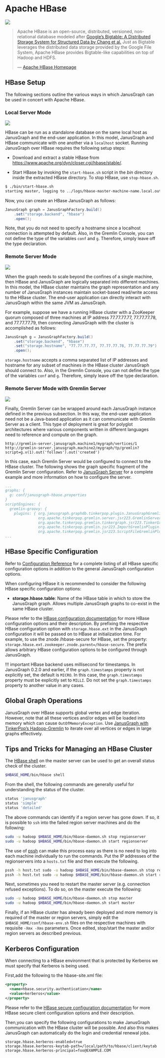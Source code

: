 Apache HBase
============

![](https://hbase.apache.org/images/hbase_logo.png)

> Apache HBase is an open-source, distributed, versioned, non-relational
> database modeled after [Google’s Bigtable: A Distributed Storage
> System for Structured Data by Chang et
> al.](https://static.googleusercontent.com/media/research.google.com/en/us/archive/bigtable-osdi06.pdf)
> Just as Bigtable leverages the distributed data storage provided by
> the Google File System, Apache HBase provides Bigtable-like
> capabilities on top of Hadoop and HDFS.
>
> —  [Apache HBase Homepage](https://hbase.apache.org/)

HBase Setup
-----------

The following sections outline the various ways in which JanusGraph can
be used in concert with Apache HBase.

### Local Server Mode

![](modes-local.png)

HBase can be run as a standalone database on the same local host as
JanusGraph and the end-user application. In this model, JanusGraph and
HBase communicate with one another via a `localhost` socket. Running
JanusGraph over HBase requires the following setup steps:

-   Download and extract a stable HBase from
    <https://www.apache.org/dyn/closer.cgi/hbase/stable/>.

-   Start HBase by invoking the `start-hbase.sh` script in the *bin*
    directory inside the extracted HBase directory. To stop HBase, use
    `stop-hbase.sh`.
```bash
$ ./bin/start-hbase.sh
starting master, logging to ../logs/hbase-master-machine-name.local.out
```

Now, you can create an HBase JanusGraph as follows:
```java
JanusGraph graph = JanusGraphFactory.build()
    .set("storage.backend", "hbase")
    .open();
```

Note, that you do not need to specify a hostname since a localhost
connection is attempted by default. Also, in the Gremlin Console, you
can not define the type of the variables `conf` and `g`. Therefore,
simply leave off the type declaration.

### Remote Server Mode

![](modes-distributed.png)

When the graph needs to scale beyond the confines of a single machine,
then HBase and JanusGraph are logically separated into different
machines. In this model, the HBase cluster maintains the graph
representation and any number of JanusGraph instances maintain
socket-based read/write access to the HBase cluster. The end-user
application can directly interact with JanusGraph within the same JVM as
JanusGraph.

For example, suppose we have a running HBase cluster with a ZooKeeper
quorum composed of three machines at IP address 77.77.77.77,
77.77.77.78, and 77.77.77.79, then connecting JanusGraph with the
cluster is accomplished as follows:
```java
JanusGraph g = JanusGraphFactory.build()
    .set("storage.backend", "hbase")
    .set("storage.hostname", "77.77.77.77, 77.77.77.78, 77.77.77.79")
    .open();
```

`storage.hostname` accepts a comma separated list of IP addresses and
hostname for any subset of machines in the HBase cluster JanusGraph
should connect to. Also, in the Gremlin Console, you can not define the
type of the variables `conf` and `g`. Therefore, simply leave off the
type declaration.

### Remote Server Mode with Gremlin Server

![](modes-rexster.png)

Finally, Gremlin Server can be wrapped around each JanusGraph instance
defined in the previous subsection. In this way, the end-user
application need not be a Java-based application as it can communicate
with Gremlin Server as a client. This type of deployment is great for
polyglot architectures where various components written in different
languages need to reference and compute on the graph.

    http://gremlin-server.janusgraph.machine1/mygraph/vertices/1
    http://gremlin-server.janusgraph.machine2/mygraph/tp/gremlin?script=g.v(1).out('follows').out('created')

In this case, each Gremlin Server would be configured to connect to the
HBase cluster. The following shows the graph specific fragment of the
Gremlin Server configuration. Refer to [JanusGraph Server](../basics/server.md) for a complete
example and more information on how to configure the server.

```yaml
...
graphs: {
  g: conf/janusgraph-hbase.properties
}
scriptEngines: {
  gremlin-groovy: {
    plugins: { org.janusgraph.graphdb.tinkerpop.plugin.JanusGraphGremlinPlugin: {},
               org.apache.tinkerpop.gremlin.server.jsr223.GremlinServerGremlinPlugin: {},
               org.apache.tinkerpop.gremlin.tinkergraph.jsr223.TinkerGraphGremlinPlugin: {},
               org.apache.tinkerpop.gremlin.jsr223.ImportGremlinPlugin: {classImports: [java.lang.Math], methodImports: [java.lang.Math#*]},
               org.apache.tinkerpop.gremlin.jsr223.ScriptFileGremlinPlugin: {files: [scripts/empty-sample.groovy]}}}}
...
```

HBase Specific Configuration
----------------------------

Refer to [Configuration Reference](../basics/configuration-reference.md) for a complete listing of all HBase specific
configuration options in addition to the general JanusGraph
configuration options.

When configuring HBase it is recommended to consider the following HBase
specific configuration options:

-   **storage.hbase.table**: Name of the HBase table in which to store
    the JanusGraph graph. Allows multiple JanusGraph graphs to co-exist
    in the same HBase cluster.

Please refer to the [HBase configuration
documentation](https://hbase.apache.org/book/config.files.html) for more
HBase configuration options and their description. By prefixing the
respective HBase configuration option with `storage.hbase.ext` in the
JanusGraph configuration it will be passed on to HBase at initialization
time. For example, to use the znode /hbase-secure for HBase, set the
property: `storage.hbase.ext.zookeeper.znode.parent=/hbase-secure`. The
prefix allows arbitrary HBase configuration options to be configured
through JanusGraph.

!!! important
    HBase backend uses millisecond for timestamps. In JanusGraph 0.2.0 and
    earlier, if the `graph.timestamps` property is not explicitly set, the
    default is `MICRO`. In this case, the `graph.timestamps` property must
    be explicitly set to `MILLI`. Do not set the `graph.timestamps`
    property to another value in any cases.

Global Graph Operations
-----------------------

JanusGraph over HBase supports global vertex and edge iteration.
However, note that all these vertices and/or edges will be loaded into
memory which can cause `OutOfMemoryException`. Use [JanusGraph with TinkerPop’s Hadoop-Gremlin](../advanced-topics/hadoop.md) to
iterate over all vertices or edges in large graphs effectively.

Tips and Tricks for Managing an HBase Cluster
---------------------------------------------

The [HBase shell](https://wiki.apache.org/hadoop/Hbase/Shell) on the
master server can be used to get an overall status check of the cluster.
```bash
$HBASE_HOME/bin/hbase shell
```

From the shell, the following commands are generally useful for
understanding the status of the cluster.

```bash
status 'janusgraph'
status 'simple'
status 'detailed'
```

The above commands can identify if a region server has gone down. If so,
it is possible to `ssh` into the failed region server machines and do
the following:

```bash
sudo -u hadoop $HBASE_HOME/bin/hbase-daemon.sh stop regionserver
sudo -u hadoop $HBASE_HOME/bin/hbase-daemon.sh start regionserver
```

The use of [pssh](https://code.google.com/p/parallel-ssh/) can make this
process easy as there is no need to log into each machine individually
to run the commands. Put the IP addresses of the regionservers into a
`hosts.txt` file and then execute the following.

```bash
pssh -h host.txt sudo -u hadoop $HBASE_HOME/bin/hbase-daemon.sh stop regionserver
pssh -h host.txt sudo -u hadoop $HBASE_HOME/bin/hbase-daemon.sh start regionserver
```

Next, sometimes you need to restart the master server (e.g. connection
refused exceptions). To do so, on the master execute the following:

```bash
sudo -u hadoop $HBASE_HOME/bin/hbase-daemon.sh stop master
sudo -u hadoop $HBASE_HOME/bin/hbase-daemon.sh start master
```

Finally, if an HBase cluster has already been deployed and more memory
is required of the master or region servers, simply edit the
`$HBASE_HOME/conf/hbase-env.sh` files on the respective machines with
requisite `-Xmx -Xms` parameters. Once edited, stop/start the master
and/or region servers as described previous.

Kerberos Configuration
----------------------

When connecting to a HBase environment that is protected by Kerberos we must specify that Kerberos is being used. 

First,add the following to the hbase-site.xml file:
```xml
<property>
  <name>hbase.security.authentication</name>
  <value>kerberos</value>
</property>
```
Please refer to the [HBase secure configuration documentation](https://hbase.apache.org/book.html#hbase.secure.configuration) for more HBase secure client configuration options and their description. 

Then,you can specify the following configurations to make JanusGraph communication with the HBase cluster will be possible. And also this makes JanusGraph can automatically do the login and credential renewal jobs.
```properties
storage.hbase.kerberos-enabled=true
storage.hbase.kerberos-keytab-path=/local/path/to/hbase/client/keytab
storage.hbase.kerberos-principal=foo@EXAMPLE.COM
```
